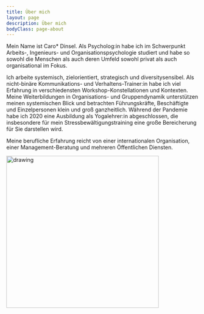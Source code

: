 ```yaml
---
title: Über mich
layout: page
description: Über mich
bodyClass: page-about
---
```


Mein Name ist Caro* Dinsel. Als Psycholog:in habe ich im Schwerpunkt Arbeits-, Ingenieurs- und Organisationspsychologie studiert und habe so sowohl die Menschen als auch deren Umfeld sowohl privat als auch organisational im Fokus.

Ich arbeite systemisch, zielorientiert, strategisch und diversitysensibel. Als nicht-binäre Kommunikations- und Verhaltens-Trainer:in habe ich viel Erfahrung in verschiedensten Workshop-Konstellationen und Kontexten.
Meine Weiterbildungen in Organisations- und Gruppendynamik unterstützen meinen systemischen Blick und betrachten Führungskräfte, Beschäftigte und Einzelpersonen klein und groß ganzheitlich.
Während der Pandemie habe ich 2020 eine Ausbildung als Yogalehrer:in abgeschlossen, die insbesondere für mein Stressbewältigungstraining eine große Bereicherung für Sie darstellen wird.

Meine berufliche Erfahrung reicht von einer internationalen Organisation, einer Management-Beratung und mehreren Öffentlichen Diensten.


<img src="/website/images/profilbild.png" alt="drawing" width="400"/>
